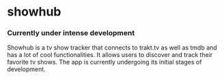 # showhub
### Currently under intense development
Showhub is a tv show tracker that connects to trakt.tv as well as tmdb and has a lot of cool functionalities. It allows users to discover and track their favorite tv shows. The app is currently undergoing its initial stages of development.
